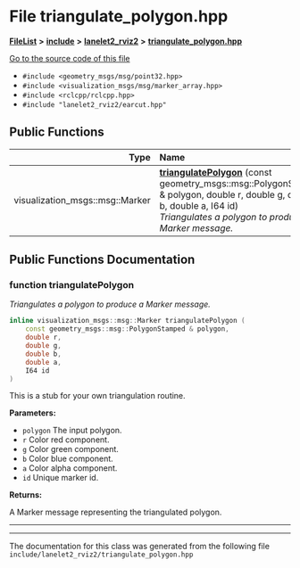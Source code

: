 

# File triangulate\_polygon.hpp



[**FileList**](files.md) **>** [**include**](dir_d44c64559bbebec7f509842c48db8b23.md) **>** [**lanelet2\_rviz2**](dir_65eef65f6947ac43fda5ad768861708a.md) **>** [**triangulate\_polygon.hpp**](triangulate__polygon_8hpp.md)

[Go to the source code of this file](triangulate__polygon_8hpp_source.md)



* `#include <geometry_msgs/msg/point32.hpp>`
* `#include <visualization_msgs/msg/marker_array.hpp>`
* `#include <rclcpp/rclcpp.hpp>`
* `#include "lanelet2_rviz2/earcut.hpp"`





































## Public Functions

| Type | Name |
| ---: | :--- |
|  visualization\_msgs::msg::Marker | [**triangulatePolygon**](#function-triangulatepolygon) (const geometry\_msgs::msg::PolygonStamped & polygon, double r, double g, double b, double a, I64 id) <br>_Triangulates a polygon to produce a Marker message._  |




























## Public Functions Documentation




### function triangulatePolygon 

_Triangulates a polygon to produce a Marker message._ 
```C++
inline visualization_msgs::msg::Marker triangulatePolygon (
    const geometry_msgs::msg::PolygonStamped & polygon,
    double r,
    double g,
    double b,
    double a,
    I64 id
) 
```



This is a stub for your own triangulation routine.




**Parameters:**


* `polygon` The input polygon. 
* `r` Color red component. 
* `g` Color green component. 
* `b` Color blue component. 
* `a` Color alpha component. 
* `id` Unique marker id. 



**Returns:**

A Marker message representing the triangulated polygon. 





        

<hr>

------------------------------
The documentation for this class was generated from the following file `include/lanelet2_rviz2/triangulate_polygon.hpp`


